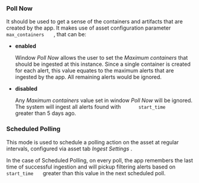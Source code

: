 [comment]: # " File: readme.md"
[comment]: # "  Copyright (c) 2020 Splunk Inc."
[comment]: # ""
[comment]: # "  Licensed under Apache 2.0 (https://www.apache.org/licenses/LICENSE-2.0.txt)"
[comment]: # ""
### Poll Now

It should be used to get a sense of the containers and artifacts that are created by the app. It
makes use of asset configuration parameter `     max_containers    ` , that can be:

-   **enabled**

    Window *Poll Now* allows the user to set the *Maximum containers* that should be ingested at
    this instance. Since a single container is created for each alert, this value equates to the
    maximum alerts that are ingested by the app. All remaining alerts would be ignored.

-   **disabled**

    Any *Maximum containers* value set in window *Poll Now* will be ignored. The system will ingest
    all alerts found with `       start_time      ` greater than 5 days ago.

### Scheduled Polling

This mode is used to schedule a polling action on the asset at regular intervals, configured via
asset tab *Ingest Settings* .

In the case of Scheduled Polling, on every poll, the app remembers the last time of successful
ingestion and will pickup filtering alerts based on `     start_time    ` greater than this value in
the next scheduled poll.
